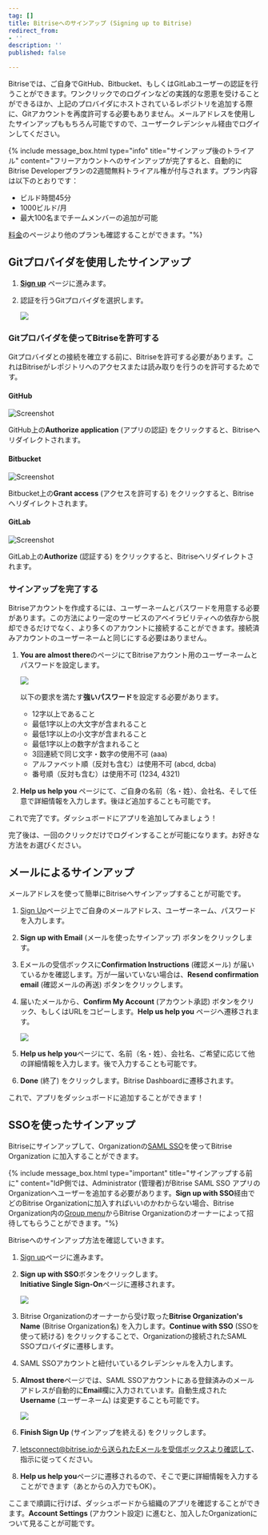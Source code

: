 ```yaml
---
tag: []
title: Bitriseへのサインアップ (Signing up to Bitrise)
redirect_from:
- ''
description: ''
published: false

---
```

Bitriseでは、ご自身でGitHub、Bitbucket、もしくはGitLabユーザーの認証を行うことができます。ワンクリックでのログインなどの実践的な恩恵を受けることができるほか、上記のプロバイダにホストされているレポジトリを追加する際に、Gitアカウントを再度許可する必要もありません。メールアドレスを使用したサインアップももちろん可能ですので、ユーザークレデンシャル経由でログインしてください。

{% include message_box.html type="info" title="サインアップ後のトライアル" content="フリーアカウントへのサインアップが完了すると、自動的にBitrise Developerプランの2週間無料トライアル権が付与されます。プラン内容は以下のとおりです：

* ビルド時間45分
* 1000ビルド/月
* 最大100名までチームメンバーの追加が可能

[料金](https://www.bitrise.io/pricing/teams)のページより他のプランも確認することができます。"%}

## Gitプロバイダを使用したサインアップ

1. [**Sign up**](https://app.bitrise.io/users/sign_up) ページに進みます。
2. 認証を行うGitプロバイダを選択します。

   ![](/img/sign-up-git-email.jpg)

### Gitプロバイダを使ってBitriseを許可する

Gitプロバイダとの接続を確立する前に、Bitriseを許可する必要があります。これはBitriseがレポジトリへのアクセスまたは読み取りを行うのを許可するためです。

#### GitHub

![Screenshot](/img/signing-up/github_authorization.png)

GitHub上の**Authorize application** (アプリの認証) をクリックすると、Bitriseへリダイレクトされます。

#### Bitbucket

![Screenshot](/img/signing-up/bitrise_authorization.png)

Bitbucket上の**Grant access** (アクセスを許可する) をクリックすると、Bitriseへリダイレクトされます。

#### GitLab

![Screenshot](https://yv69yaruhkt48w.preview.forestry.io/img/signing-up/gitlab_authorization.png)

GitLab上の**Authorize** (認証する) をクリックすると、Bitriseへリダイレクトされます。

### サインアップを完了する

Bitriseアカウントを作成するには、ユーザーネームとパスワードを用意する必要があります。この方法により一定のサービスのアベイラビリティへの依存から脱却できるだけでなく、より多くのアカウントに接続することができます。接続済みアカウントのユーザーネームと同じにする必要はありません。

1. **You are almost there**のページにてBitriseアカウント用のユーザーネームとパスワードを設定します。

   ![](/img/you-re-almost-there.jpg)

   以下の要求を満たす**強いパスワード**を設定する必要があります。
   * 12字以上であること
   * 最低1字以上の大文字が含まれること
   * 最低1字以上の小文字が含まれること
   * 最低1字以上の数字が含まれること
   * 3回連続で同じ文字・数字の使用不可 (aaa)
   * アルファベット順（反対も含む）は使用不可 (abcd, dcba)
   * 番号順（反対も含む）は使用不可 (1234, 4321)
2. **Help us help you** ページにて、ご自身の名前（名・姓）、会社名、そして任意で詳細情報を入力します。後ほど追加することも可能です。

これで完了です。ダッシュボードにアプリを追加してみましょう！

完了後は、一回のクリックだけでログインすることが可能になります。お好きな方法をお選びください。

## メールによるサインアップ

メールアドレスを使って簡単にBitriseへサインアップすることが可能です。

1. [Sign Up](https://app.bitrise.io/users/sign_up)ページ上でご自身のメールアドレス、ユーザーネーム、パスワードを入力します。
2. **Sign up with Email** (メールを使ったサインアップ) ボタンをクリックします。
3. Eメールの受信ボックスに**Confirmation Instructions** (確認メール) が届いているかを確認します。万が一届いていない場合は、**Resend confirmation email** (確認メールの再送) ボタンをクリックします。
4. 届いたメールから、**Confirm My Account** (アカウント承認) ボタンをクリック、もしくはURLをコピーします。**Help us help you** ページへ遷移されます。

   ![](/img/confirmation-instructions.jpg)
5. **Help us help you**ページにて、名前（名・姓）、会社名、ご希望に応じて他の詳細情報を入力します。後で入力することも可能です。
6. **Done** (終了) をクリックします。Bitrise Dashboardに遷移されます。

これで、アプリをダッシュボードに追加することができます！

## SSOを使ったサインアップ

Bitriseにサインアップして、Organizationの[SAML SSO](/team-management/organizations/saml-sso-in-organizations/)を使ってBitrise Organization に加入することができます。

{% include message_box.html type="important" title="サインアップする前に" content="IdP側では、Administrator (管理者)がBitrise SAML SSO アプリのOrganizationへユーザーを追加する必要があります。**Sign up with SSO**経由でどのBitrise Organizationに加入すればいいのかわからない場合、Bitrise Organization内の[Group menu](/team-management/organizations/members-organizations/#adding-members-to-organizations)からBitrise Organizationのオーナーによって招待してもらうことができます。"%}

Bitriseへのサインアップ方法を確認していきます。

1. [Sign up](https://app.bitrise.io/users/sign_up)ページに進みます。
2. **Sign up with SSO**ボタンをクリックします。  
   **Initiative Single Sign-On**ページに遷移されます。

   ![](/img/saml-sso-sign-up.jpg)
3. Bitrise Organizationのオーナーから受け取った**Bitrise Organization's Name** (Bitrise Organization名) を入力します。**Continue with SSO** (SSOを使って続ける) をクリックすることで、Organizationの接続されたSAML SSOプロバイダに遷移します。
4. SAML SSOアカウントと紐付いているクレデンシャルを入力します。
5. **Almost there**ページでは、SAML SSOアカウントにある登録済みのメールアドレスが自動的に**Email**欄に入力されています。自動生成された**Username** (ユーザーネーム) は変更することも可能です。

   ![](/img/signup-saml-almost-there-1.jpg)
6. **Finish Sign Up** (サインアップを終える) をクリックします。
7. letsconnect@bitrise.ioから送られたEメールを受信ボックスより確認して、指示に従ってください。
8. **Help us help you**ページに遷移されるので、そこで更に詳細情報を入力することができます（あとからの入力でもOK）。

ここまで順調に行けば、ダッシュボードから組織のアプリを確認することができます。**Account Settings** (アカウント設定) に進むと、加入したOrganizationについて見ることが可能です。